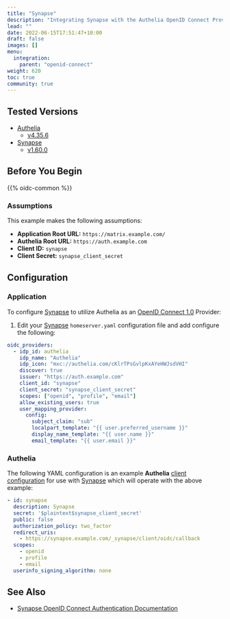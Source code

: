 ```yaml
---
title: "Synapse"
description: "Integrating Synapse with the Authelia OpenID Connect Provider."
lead: ""
date: 2022-06-15T17:51:47+10:00
draft: false
images: []
menu:
  integration:
    parent: "openid-connect"
weight: 620
toc: true
community: true
---
```


## Tested Versions

* [Authelia]
  * [v4.35.6](https://github.com/authelia/authelia/releases/tag/v4.35.6)
* [Synapse]
  * [v1.60.0](https://github.com/matrix-org/synapse/releases/tag/v1.60.0)

## Before You Begin

{{% oidc-common %}}

### Assumptions

This example makes the following assumptions:

* __Application Root URL:__ `https://matrix.example.com/`
* __Authelia Root URL:__ `https://auth.example.com`
* __Client ID:__ `synapse`
* __Client Secret:__ `synapse_client_secret`

## Configuration

### Application

To configure [Synapse] to utilize Authelia as an [OpenID Connect 1.0] Provider:

1. Edit your [Synapse] `homeserver.yaml` configuration file and add configure the following:

```yaml
oidc_providers:
  - idp_id: authelia
    idp_name: "Authelia"
    idp_icon: "mxc://authelia.com/cKlrTPsGvlpKxAYeHWJsdVHI"
    discover: true
    issuer: "https://auth.example.com"
    client_id: "synapse"
    client_secret: "synapse_client_secret"
    scopes: ["openid", "profile", "email"]
    allow_existing_users: true
    user_mapping_provider:
      config:
        subject_claim: "sub"
        localpart_template: "{{ user.preferred_username }}"
        display_name_template: "{{ user.name }}"
        email_template: "{{ user.email }}"
```

### Authelia

The following YAML configuration is an example __Authelia__
[client configuration](../../../configuration/identity-providers/open-id-connect.md#clients) for use with [Synapse]
which will operate with the above example:

```yaml
- id: synapse
  description: Synapse
  secret: '$plaintext$synapse_client_secret'
  public: false
  authorization_policy: two_factor
  redirect_uris:
    - https://synapse.example.com/_synapse/client/oidc/callback
  scopes:
    - openid
    - profile
    - email
  userinfo_signing_algorithm: none
```

## See Also

* [Synapse OpenID Connect Authentication Documentation](https://matrix-org.github.io/synapse/latest/openid.html)

[Authelia]: https://www.authelia.com
[Synapse]: https://github.com/matrix-org/synapse
[OpenID Connect 1.0]: ../../openid-connect/introduction.md
